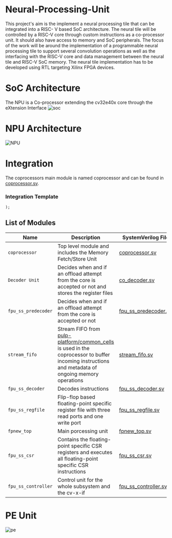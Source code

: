 # Neural-Processing-Unit
This project's aim is the implement a neural processing tile that can be integrated into
a RISC- V based SoC architecture. The neural tile will be controlled by a RISC-V core
through custom instructions as a co-processor unit. It should also have access to memory
and SoC peripherals. The focus of the work will be around the implementation of a
programmable neural processing tile to support several convolution operations as well as
the interfacing with the RISC-V core and data management between the neural tile and
RISC-V SoC memory. The neural tile implementation has to be developed using RTL
targeting Xilinx FPGA devices.
# SoC Architecture
The NPU is a Co-processor extending the cv32e40x core through the eXtension Interface
![soc](https://github.com/habibaouinti/NPU_X_Interface/assets/123462058/da7bb03e-8357-4135-a8aa-49d4fc987624)
# NPU Architecture
![NPU](https://github.com/habibaouinti/NPU_X_Interface/assets/123462058/3e0f4898-6ead-4924-a1e3-622520aadf86)
# Integration
The coprocessors main module is named coprocessor and can be found in [coprocessor.sv](RTL/coprocessor.sv). 
### Integration Template
 

	);

## List of Modules

| Name                           | Description                                                                                                                                                                                       | SystemVerilog File                                                                                             |
| ------------------------------ | ------------------------------------------------------------------------------------------------------------------------------------------------------------------------------------------------- | -------------------------------------------------------------------------------------------------------------- |
| `coprocessor`                       | Top level module and includes the Memory Fetch/Store Unit                                                                                                                                                                                  | [coprocessor.sv](RTL/coprocessor.sv)                                                                         |
| `Decoder Unit` | Decides when and if an offload attempt from the core is accepted or not and stores the register files  | [co_decoder.sv](RTL/co_decoder.sv)       |
| `fpu_ss_predecoder`            | Decides when and if an offload attempt from the core is accepted or not                                                                                                                           | [fpu_ss_predecoder.sv](src/fpu_ss_predecoder.sv "fpu_ss_predecoder.sv")                                        |
| `stream_fifo`                  | Stream FIFO from [pulp-platform/common_cells](https://github.com/pulp-platform/common_cells) is used in the coprocessor to buffer incoming instructions and metadata of ongoing memory operations | [stream_fifo.sv](https://github.com/pulp-platform/common_cells/tree/master/src/stream_fifo.sv "stream_fifo.sv")|
| `fpu_ss_decoder`               | Decodes instructions                                                                                                                                                                              | [fpu_ss_decoder.sv](src/fpu_ss_decoder.sv "fpu_ss_decoder.sv")                                                 |
| `fpu_ss_regfile`               | Flip-flop based floating-point specific register file with three read ports and one write port                                                                                                    | [fpu_ss_regfile.sv](src/fpu_ss_regfile.sv "fpu_ss_regfile.sv")                                                 |
| `fpnew_top`                    | Main porcessing unit                                                                                                                                                                              | [fpnew_top.sv](https://github.com/pulp-platform/fpnew/tree/develop/src/fpnew_top.sv "fpnew_top.sv")            |
| `fpu_ss_csr`                   | Contains the floating-point specific CSR registers and executes all floating-point specific CSR instructions                                                                                      | [fpu_ss_csr.sv](src/fpu_ss_csr.sv "fpu_ss_csr.sv")                                                             |
| `fpu_ss_controller`            | Control unit for the whole subsystem and the cv-x-if                                                                                                                                              | [fpu_ss_controller.sv](src/fpu_ss_controller.sv "fpu_ss_controller.sv")       
# PE Unit
![pe](https://github.com/habibaouinti/NPU_X_Interface/assets/123462058/5d0abf7a-c7fc-4b2d-8f8d-20a4676d4906)

